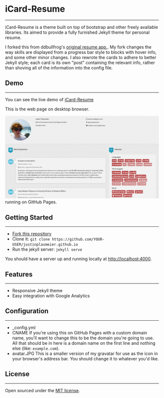 # iCard-Resume
-------
iCard-Resume is a theme built on top of bootstrap and other freely available libraries. Its aimed to provide a fully furnished Jekyll theme for personal resume.

I forked this from ddbullfrog's [original resume app.](https://github.com/ddbullfrog/iCard-Resume). My fork changes the way skills are displayed from a progress bar style to blocks with hover info, and some other minor changes. I also rewrote the cards to adhere to better Jekyll style; each card is its own "post" containing the relevant info, rather than shoving all of the information into the config file.

## Demo
-------
You can see the live demo of [iCard-Resume](https://justinplasmeier.github.io/iCard-Resume/)

This is the web page on desktop browser.

![Desktop](https://github.com/justinplasmeier/iCard-Resume/blob/gh-pages/_assets/example.png) running on GitHub Pages.

## Getting Started
-------
- [Fork this repository](https://github.com/justinplasmeier/iCard-Resume/fork)
- Clone it: `git clone https://github.com/YOUR-USER/justinplasmeier.github.io`
- Run the jekyll server: `jekyll serve`

You should have a server up and running locally at <http://localhost:4000>.

## Features
-------
- Responsive Jekyll theme
- Easy integration with Google Analytics

## Configuration
-------
- _config.yml
-  CNAME
	If you're using this on GitHub Pages with a custom domain name, 
	you'll want to change this to be the domain you're going to use. 
	All that should be in here is a domain name on the first line and nothing else (like: `example.com`).
-  avatar.JPG
	This is a smaller version of my gravatar for use as the icon in your browser's address bar. 
	You should change it to whatever you'd like.

## License
-------
Open sourced under the [MIT license](LICENSE.md).
